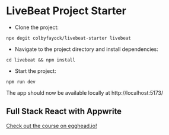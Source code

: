 # LiveBeat Project Starter

* Clone the project:
```
npx degit colbyfayock/livebeat-starter livebeat
```
* Navigate to the project directory and install dependencies:
```
cd livebeat && npm install
```
* Start the project:
```
npm run dev
```
The app should now be available locally at http://localhost:5173/

## Full Stack React with Appwrite

[Check out the course on egghead.io!](https://egghead.io/courses/full-stack-with-react-and-appwrite-e1e46f61?af=atzgap)
